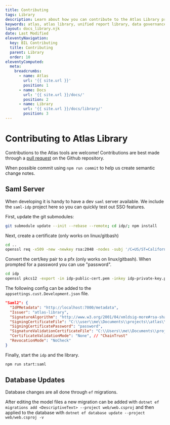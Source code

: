 ```yaml
---
title: Contributing
tags: Library
description: Learn about how you can contribute to the Atlas Library project. Contributions are welcome.
keywords: atlas, atlas library, unified report library, data governance, database, congributing, useful tools
layout: docs_library.njk
date: Last Modified
eleventyNavigation:
  key: BIL Contributing
  title: Contributing
  parent: Library
  order: 10
eleventyComputed:
  meta:
    breadcrumbs:
      - name: Atlas
        url: '{{ site.url }}'
        position: 1
      - name: Docs
        url: '{{ site.url }}/docs/'
        position: 2
      - name: Library
        url: '{{ site.url }}/docs/library/'
        position: 3
---
```


# Contributing to Atlas Library

Contributions to the Atlas tools are welcome! Contributions are best made through a [pull request](https://github.com/atlas-bi/Library/pulls) on the Github repository.

When possible commit using `npm run commit` to help us create semantic change notes.

## Saml Server

When developing it is handy to have a dev `saml` server available. We include the `saml-idp` project here so you can quickly test out SSO features.

First, update the git submodules:

```bash
git submodule update --init --rebase --remote; cd idp/; npm install
```

Next, create a certificate (only works on linux/gitbash)

```bash
cd ..
openssl req -x509 -new -newkey rsa:2048 -nodes -subj '/C=US/ST=California/L=San Francisco/O=JankyCo/CN=Test Identity Provider' -keyout idp/idp-private-key.pem -out idp/idp-public-cert.pem -days 7300
```

Convert the cert/key pair to a pfx (only works on linux/gitbash). When prompted for a password you can use "password".

```bash
cd idp
openssl pkcs12 -export -in idp-public-cert.pem -inkey idp-private-key.pem -out idp.pfx
```

The following config can be added to the `appsettings.cust.Development.json` file.

```json
"Saml2": {
  "IdPMetadata": "http://localhost:7000/metadata",
  "Issuer": "atlas-library",
  "SignatureAlgorithm": "http://www.w3.org/2001/04/xmldsig-more#rsa-sha256",
  "SigningCertificateFile": "C:\\user\\me\\Documents\\projects\\atlas\\idp\\idp.pfx",
  "SigningCertificatePassword": "password",
  "SignatureValidationCertificateFile": "C:\\Users\\me\\Documents\\projects\\atlas\\idp\\idp.pfx",
  "CertificateValidationMode": "None", // "ChainTrust"
  "RevocationMode": "NoCheck"
}
```

Finally, start the `idp` and the library.

```bash
npm run start:saml
```

## Database Updates

Database changes are all done through `ef` migrations.

After editing the model files a new migration can be added with `dotnet ef migrations add <DescriptiveText> --project web/web.csproj` and then applied to the database with `dotnet ef database update --project web/web.csproj -v`
